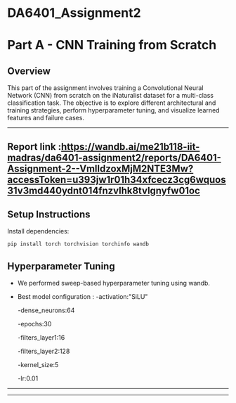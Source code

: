 # DA6401_Assignment2
# Part A - CNN Training from Scratch

## Overview
This part of the assignment involves training a Convolutional Neural Network (CNN) from scratch on the iNaturalist dataset for a multi-class classification task. The objective is to explore different architectural and training strategies, perform hyperparameter tuning, and visualize learned features and failure cases.

---
Report link :https://wandb.ai/me21b118-iit-madras/da6401-assignment2/reports/DA6401-Assignment-2--VmlldzoxMjM2NTE3Mw?accessToken=u393jw1r01h34xfcecz3cg6wquos31v3md440ydnt014fnzvlhk8tvlgnyfw01oc
---

## Setup Instructions

 Install dependencies:
   ```bash
   pip install torch torchvision torchinfo wandb
   ```


## Hyperparameter Tuning
- We performed sweep-based hyperparameter tuning using wandb.
- Best model configuration :
    -activation:"SiLU"

    -dense_neurons:64

    -epochs:30

    -filters_layer1:16

    -filters_layer2:128

    -kernel_size:5
    
    -lr:0.01

---

---

